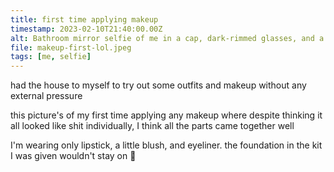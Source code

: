 ```yaml
---
title: first time applying makeup
timestamp: 2023-02-10T21:40:00.00Z
alt: Bathroom mirror selfie of me in a cap, dark-rimmed glasses, and a flannel button-up over a mesh shirt wearing some light red lipstick, light and slightly orange blush around the nose, and poorly applied eyeliner.
file: makeup-first-lol.jpeg
tags: [me, selfie]
---
```


had the house to myself to try out some outfits and makeup without any external pressure

this picture's of my first time applying any makeup where despite thinking it all looked like shit individually, I think all the parts came together well

I'm wearing only lipstick, a little blush, and eyeliner. the foundation in the kit I was given wouldn't stay on 🤷
